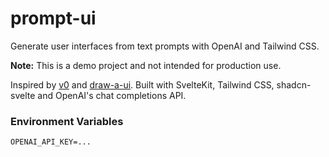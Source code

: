 # prompt-ui

Generate user interfaces from text prompts with OpenAI and Tailwind CSS.

**Note:** This is a demo project and not intended for production use.

Inspired by [v0](https://v0.dev/) and [draw-a-ui](https://github.com/SawyerHood/draw-a-ui). Built with SvelteKit, Tailwind CSS, shadcn-svelte and OpenAI's chat completions API.

### Environment Variables

```env
OPENAI_API_KEY=...
```
